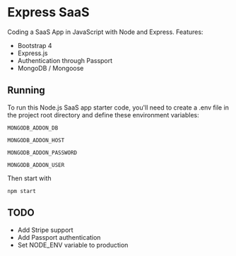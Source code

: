 # Express SaaS
 Coding a SaaS App in JavaScript with Node and Express. 
 Features:
 
 - Bootstrap 4
 - Express.js
 - Authentication through Passport
 - MongoDB / Mongoose
 
 ## Running
 
To run this Node.js SaaS app starter code, you'll need to create a .env file in the project root directory and define these environment variables:

``` 
MONGODB_ADDON_DB

MONGODB_ADDON_HOST

MONGODB_ADDON_PASSWORD

MONGODB_ADDON_USER 
```



Then start with 
``` 
npm start 
```

## TODO

- Add Stripe support
- Add Passport authentication
- Set NODE_ENV variable to production
